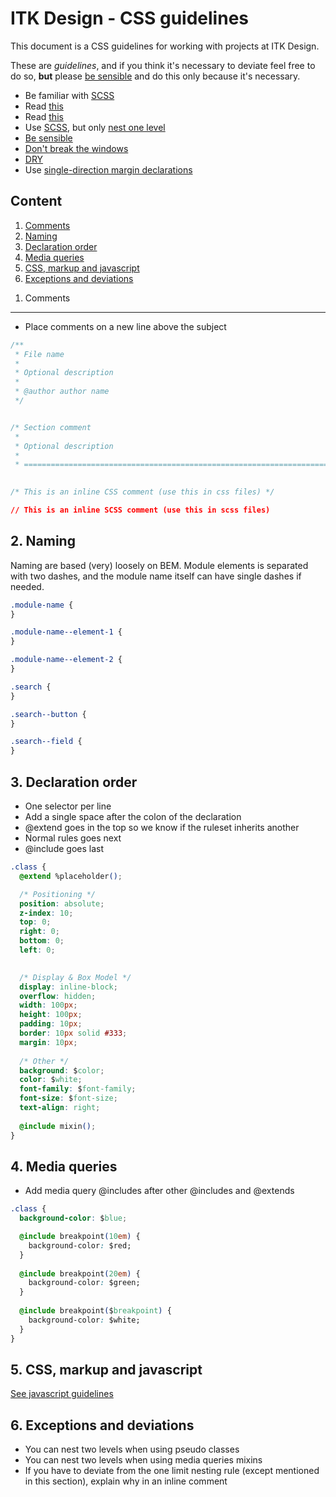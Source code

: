 ITK Design - CSS guidelines
==========

This document is a CSS guidelines for working with projects at ITK Design.

These are *guidelines*, and if you think it's necessary to deviate feel free to do so, **but** please [be sensible](http://csswizardry.com/2010/08/semantics-and-sensibility/) and do this only because it's necessary.


* Be familiar with [SCSS](http://sass-lang.com/)
* Read [this](http://www.jakobloekkemadsen.com/2013/07/css-abstractions-done-right/)
* Read [this](http://www.jakobloekkemadsen.com/2012/09/tdcss-js/)
* Use [SCSS](http://sass-lang.com), but only [nest one level](#exceptions-and-deviations)
* [Be sensible](http://csswizardry.com/2010/08/semantics-and-sensibility/)
* [Don't break the windows](http://www.rtuin.nl/2012/08/software-development-and-the-broken-windows-theory/)
* [DRY](http://en.wikipedia.org/wiki/Don%27t_repeat_yourself)
* Use [single-direction margin declarations](http://csswizardry.com/2012/06/single-direction-margin-declarations/)

Content
----------

1. [Comments](#comments)
2. [Naming](#naming)
3. [Declaration order](#declaration-order)
4. [Media queries](#media-queries)
5. [CSS, markup and javascript](#javascript)
6. [Exceptions and deviations](#exceptions-and-deviations)

<a name="comments"></a>
1. Comments
----------

* Place comments on a new line above the subject

```css
/**
 * File name
 *
 * Optional description
 *
 * @author author name
 */ 


/* Section comment
 *
 * Optional description
 *
 * ========================================================================== */
   

/* This is an inline CSS comment (use this in css files) */

// This is an inline SCSS comment (use this in scss files)
```

<a name="naming"></a>
2. Naming
----------

Naming are based (very) loosely on BEM. Module elements is separated with two dashes, and the module name itself can have single dashes if needed.

```css
.module-name {  
}

.module-name--element-1 {  
}

.module-name--element-2 {  
}

.search {
}

.search--button {
}

.search--field {
}
```

<a name="declaration-order"></a>
3. Declaration order
----------

* One selector per line
* Add a single space after the colon of the declaration
* @extend goes in the top so we know if the ruleset inherits another
* Normal rules goes next
* @include goes last

```css
.class {
  @extend %placeholder();

  /* Positioning */
  position: absolute;
  z-index: 10;
  top: 0;
  right: 0;
  bottom: 0;
  left: 0;  
  

  /* Display & Box Model */
  display: inline-block;
  overflow: hidden;
  width: 100px;
  height: 100px;
  padding: 10px;
  border: 10px solid #333;
  margin: 10px;
  
  /* Other */
  background: $color;
  color: $white;
  font-family: $font-family;
  font-size: $font-size;
  text-align: right;
  
  @include mixin();
}
```

<a name="media-queries"></a>
4. Media queries
----------

* Add media query @includes after other @includes and @extends

```css
.class {  
  background-color: $blue;

  @include breakpoint(10em) {
  	background-color: $red;
  }
  
  @include breakpoint(20em) {
  	background-color: $green;
  }
  
  @include breakpoint($breakpoint) {
  	background-color: $white;
  }
}
```

<a name="javascript"></a>
5. CSS, markup and javascript
----------

[See javascript guidelines](js-guidelines.md)

<a name="exceptions-and-deviations"></a>
6. Exceptions and deviations
----------

* You can nest two levels when using pseudo classes
* You can nest two levels when using media queries mixins
* If you have to deviate from the one limit nesting rule (except mentioned in this section), explain why in an inline comment
